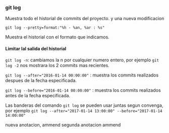 ### git log
Muestra todo el historial de commits del proyecto. y una nueva modificacion

`git log --pretty=format:"%h - %an, %ar : %s"`

Muestra el historial con el formato que indicamos.

#### Limitar lal salida del historial

`git log -n`: cambiamos la n por cualquier numero entero, por ejemplo `git log -2` nos mostrara los 2 commits mas recientes.

`git log --after="2016-01-14 00:00:00"` : muestra los commits realizados despues de la fecha especificada.

`git log --before="2016-01-14 00:00:00"` : muestra los commits realizados antes de la fecha especificada.

Las banderas del comando `git log` se pueden usar juntas segun convenga, por ejemplo `git log --after="2017-01-14 13:00:00" --before="2017-01-14 14:00:00"`


nueva anotacion, ammend
segunda anotacion ammend